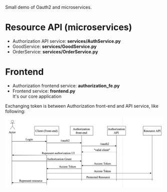 Small demo of Oauth2 and microservices.
# Resource API (microservices)
  - Authorization API service: **services/AuthService.py**</br>
  - GoodService: **services/GoodService.py**
  - OrderService: **services/OrderService.py**

# Frontend 
  - Authorization frontend service: **authorization_fe.py**</br>
  - Frontend service: **frontend.py** </br>
    It's our core application
 
 Exchanging token is between Authorization front-end and API service, like following:
 
![alt tag](https://github.com/Odselmaa/lab3_api_oauth2/blob/master/Screen%20Shot%202017-01-15%20at%207.58.59%20PM.png)

